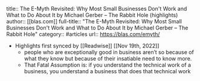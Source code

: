 title:: The E-Myth Revisited: Why Most Small Businesses Don't Work and What to Do About It by Michael Gerber – The Rabbit Hole (highlights)
author:: [[blas.com]]
full-title:: "The E-Myth Revisited: Why Most Small Businesses Don't Work and What to Do About It by Michael Gerber – The Rabbit Hole"
category:: #articles
url:: https://blas.com/emyth/

- Highlights first synced by [[Readwise]] [[Nov 19th, 2022]]
	- people who are exceptionally good in business aren’t so because of what they know but because of their insatiable need to know more.
	- That Fatal Assumption is: if you understand the technical work of a business, you understand a business that does that technical work